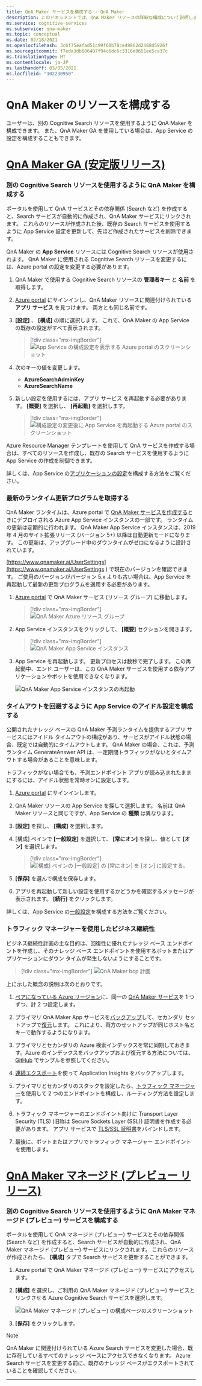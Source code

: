 ```yaml
---
title: QnA Maker サービスを構成する - QnA Maker
description: このドキュメントでは、QnA Maker リソースの詳細な構成について説明します。
ms.service: cognitive-services
ms.subservice: qna-maker
ms.topic: conceptual
ms.date: 02/18/2021
ms.openlocfilehash: 3c6f75eafad51c99f60b78ce49862d2488d5926f
ms.sourcegitcommit: f7eda3db606407f94c6dc6c3316e0651ee5ca37c
ms.translationtype: HT
ms.contentlocale: ja-JP
ms.lasthandoff: 03/05/2021
ms.locfileid: "102230950"
---
```

# <a name="configure-qna-maker-resources"></a>QnA Maker のリソースを構成する

ユーザーは、別の Cognitive Search リソースを使用するように QnA Maker を構成できます。 また、QnA Maker GA を使用している場合は、App Service の設定を構成することもできます。

# <a name="qna-maker-ga-stable-release"></a>[QnA Maker GA (安定版リリース)](#tab/v1)

### <a name="configure-qna-maker-to-use-different-cognitive-search-resource"></a>別の Cognitive Search リソースを使用するように QnA Maker を構成する

ポータルを使用して QnA サービスとその依存関係 (Search など) を作成すると、Search サービスが自動的に作成され、QnA Maker サービスにリンクされます。 これらのリソースが作成された後、既存の Search サービスを使用するように App Service 設定を更新して、先ほど作成されたサービスを削除できます。

QnA Maker の **App Service** リソースには Cognitive Search リソースが使用されます。 QnA Maker に使用される Cognitive Search リソースを変更するには、Azure portal の設定を変更する必要があります。

1. QnA Maker で使用する Cognitive Search リソースの **管理者キー** と **名前** を取得します。

1. [Azure portal](https://portal.azure.com) にサインインし、QnA Maker リソースに関連付けられている **アプリ サービス** を見つけます。 両方とも同じ名前です。

1. **[設定]** 、 **[構成]** の順に選択します。 これで、QnA Maker の App Service の既存の設定がすべて表示されます。

    > [!div class="mx-imgBorder"]
    > ![App Service の構成設定を表示する Azure portal のスクリーンショット](../media/qnamaker-how-to-upgrade-qnamaker/change-search-service-app-service-configuration.png)

1. 次のキーの値を変更します。

    * **AzureSearchAdminKey**
    * **AzureSearchName**

1. 新しい設定を使用するには、アプリ サービス を再起動する必要があります。 **[概要]** を選択し、 **[再起動]** を選択します。

    > [!div class="mx-imgBorder"]
    > ![構成設定の変更後に App Service を再起動する Azure portal のスクリーンショット](../media/qnamaker-how-to-upgrade-qnamaker/screenshot-azure-portal-restart-app-service.png)

Azure Resource Manager テンプレートを使用して QnA サービスを作成する場合は、すべてのリソースを作成し、既存の Search サービスを使用するように App Service の作成を制御できます。

詳しくは、App Service の[アプリケーションの設定](../../../app-service/configure-common.md#configure-app-settings)を構成する方法をご覧ください。

### <a name="get-the-latest-runtime-updates"></a>最新のランタイム更新プログラムを取得する

QnA Maker ランタイムは、Azure portal で [QnA Maker サービスを作成する](./set-up-qnamaker-service-azure.md)ときにデプロイされる Azure App Service インスタンスの一部です。 ランタイムの更新は定期的に行われます。 QnA Maker App Service インスタンスは、2019 年 4 月のサイト拡張リリース (バージョン 5+) 以降は自動更新モードになります。 この更新は、アップグレード中のダウンタイムがゼロになるように設計されています。

[https://www.qnamaker.ai/UserSettings](https://www.qnamaker.ai/UserSettings ) で現在のバージョンを確認できます。 ご使用のバージョンがバージョン 5.x よりも古い場合は、App Service を再起動して最新の更新プログラムを適用する必要があります。

1. [Azure portal](https://portal.azure.com) で QnA Maker サービス (リソース グループ) に移動します。

    > [!div class="mx-imgBorder"]
    > ![QnA Maker Azure リソース グループ](../media/qnamaker-how-to-troubleshoot/qnamaker-azure-resourcegroup.png)

1. App Service インスタンスをクリックして、 **[概要]** セクションを開きます。

    > [!div class="mx-imgBorder"]
    > ![QnA Maker App Service インスタンス](../media/qnamaker-how-to-troubleshoot/qnamaker-azure-appservice.png)


1. App Service を再起動します。 更新プロセスは数秒で完了します。 この再起動中、エンド ユーザーは、この QnA Maker サービスを使用する依存アプリケーションやボットを使用できなくなります。

    ![QnA Maker App Service インスタンスの再起動](../media/qnamaker-how-to-upgrade-qnamaker/qnamaker-appservice-restart.png)

### <a name="configure-app-service-idle-setting-to-avoid-timeout"></a>タイムアウトを回避するように App Service のアイドル設定を構成する

公開されたナレッジ ベースの QnA Maker 予測ランタイムを提供するアプリ サービスにはアイドル タイムアウトの構成があり、サービスがアイドル状態の場合、既定では自動的にタイムアウトします。 QnA Maker の場合、これは、予測ランタイム GenerateAnswer API は、一定期間トラフィックがないとタイムアウトする場合があることを意味します。

トラフィックがない場合でも、予測エンドポイント アプリが読み込まれたままにするには、アイドル状態を常時オンに設定します。

1. [Azure portal](https://portal.azure.com) にサインインします。
1. QnA Maker リソースの App Service を探して選択します。 名前は QnA Maker リソースと同じですが、App Service の **種類** は異なります。
1. **[設定]** を探し、 **[構成]** を選択します。
1. [構成] ペインで **[一般設定]** を選択して、 **[常にオン]** を探し、値として **[オン]** を選択します。

    > [!div class="mx-imgBorder"]
    > ![[構成] ペインの **[一般設定]** の **[常にオン]** を **[オン]** に設定する。](../media/qnamaker-how-to-upgrade-qnamaker/configure-app-service-idle-timeout.png)

1. **[保存]** を選んで構成を保存します。
1. アプリを再起動して新しい設定を使用するかどうかを確認するメッセージが表示されます。 **[続行]** をクリックします。

詳しくは、App Service の[一般設定](../../../app-service/configure-common.md#configure-general-settings)を構成する方法をご覧ください。

### <a name="business-continuity-with-traffic-manager"></a>トラフィック マネージャーを使用したビジネス継続性

ビジネス継続性計画の主な目的は、回復性に優れたナレッジ ベース エンドポイントを作成し、そのナレッジ ベース エンドポイントを使用するボットまたはアプリケーションにダウン タイムが発生しないようにすることです。

> [!div class="mx-imgBorder"]
> ![QnA Maker bcp 計画](../media/qnamaker-how-to-bcp-plan/qnamaker-bcp-plan.png)

上に示した概念の説明は次のとおりです。

1. [ペアになっている Azure リージョン](../../../best-practices-availability-paired-regions.md)に、同一の [QnA Maker サービス](set-up-qnamaker-service-azure.md)を 1 つずつ、計 2 つ設定します。

1. プライマリ QnA Maker App サービスを[バックアップ](../../../app-service/manage-backup.md)して、セカンダリ セットアップで[復元](../../../app-service/web-sites-restore.md)します。 これにより、両方のセットアップが同じホスト名とキーで動作するようになります。

1. プライマリとセカンダリの Azure 検索インデックスを常に同期しておきます。Azure のインデックスをバックアップおよび復元する方法については、[GitHub](https://github.com/pchoudhari/QnAMakerBackupRestore) でサンプルを参照してください。

1. [連続エクスポート](../../../azure-monitor/app/export-telemetry.md)を使って Application Insights をバックアップします。

1. プライマリとセカンダリのスタックを設定したら、[トラフィック マネージャー](../../../traffic-manager/traffic-manager-overview.md)を使用して 2 つのエンドポイントを構成し、ルーティング方法を設定します。

1. トラフィック マネージャーのエンドポイント向けに Transport Layer Security (TLS) (旧称は Secure Sockets Layer (SSL)) 証明書を作成する必要があります。 アプリ サービスで [TLS/SSL 証明書](../../../app-service/configure-ssl-bindings.md)をバインドします。

1. 最後に、ボットまたはアプリでトラフィック マネージャー エンドポイントを使用します。

# <a name="qna-maker-managed-preview-release"></a>[QnA Maker マネージド (プレビュー リリース)](#tab/v2)

### <a name="configure-qna-maker-managed-preview-service-to-use-different-cognitive-search-resource"></a>別の Cognitive Search リソースを使用するように QnA Maker マネージド (プレビュー) サービスを構成する

ポータルを使用して QnA マネージド (プレビュー) サービスとその依存関係 (Search など) を作成すると、Search サービスが自動的に作成され、QnA Maker マネージド (プレビュー) サービスにリンクされます。 これらのリソースが作成されたら、 **[構成]** タブで Search サービスを更新することができます。

1. Azure portal で QnA Maker マネージド (プレビュー) サービスにアクセスします。

1. **[構成]** を選択し、ご利用の QnA Maker マネージド (プレビュー) サービスとリンクさせる Azure Cognitive Search サービスを選択します。

    ![QnA Maker マネージド (プレビュー) の構成ページのスクリーンショット](../media/qnamaker-how-to-upgrade-qnamaker/change-search-service-configuration.png)

1. **[保存]** をクリックします。

> [!NOTE]
> QnA Maker に関連付けられている Azure Search サービスを変更した場合、既に存在しているすべてのナレッジ ベースにアクセスできなくなります。 Azure Search サービスを変更する前に、既存のナレッジ ベースがエクスポートされていることを確認してください。

---
